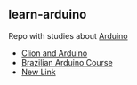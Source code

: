 ## learn-arduino

Repo with studies about [Arduino](https://www.arduino.cc/)

* [Clion and Arduino](https://github.com/robsonoduarte/learn-arduino/tree/master/clion-arduino/example)
* [Brazilian Arduino Course](https://github.com/robsonoduarte/learn-arduino/tree/master/arduino-courses/arduino-brazilian-course)
* [New Link]()